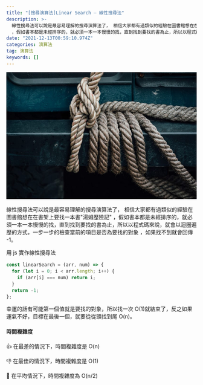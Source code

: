 ```yaml
---
title: "[搜尋演算法]Linear Search — 線性搜尋法"
description: >-
  線性搜尋法可以說是最容易理解的搜尋演算法了， 相信大家都有過類似的經驗在圖書館想在在書架上要找一本書"湯姆歷險記"
  ，假如書本都是未經排序的，就必須一本一本慢慢的找，直到找到要找的書為止，所以以程式碼來說，就會以迴圈遍歷的方式，一步一步的檢查當前的項目是否為要找的對象…
date: "2021-12-13T00:59:10.974Z"
categories: 演算法
tag: 演算法
keywords: []
---
```


![](/img/1__oLkpjex8rReCEkDFddCuZQ.jpeg)

線性搜尋法可以說是最容易理解的搜尋演算法了， 相信大家都有過類似的經驗在圖書館想在在書架上要找一本書"湯姆歷險記" ，假如書本都是未經排序的，就必須一本一本慢慢的找，直到找到要找的書為止，所以以程式碼來說，就會以迴圈遍歷的方式，一步一步的檢查當前的項目是否為要找的對象 ，如果找不到就會回傳 -1。

用 js 實作線性搜尋法

```javascript
const linearSearch = (arr, num) => {
  for (let i = 0; i < arr.length; i++) {
    if (arr[i] === num) return i;
  }
  return -1;
};
```

幸運的話有可能第一個值就是要找的對象，所以找一次 O(1)就結束了，反之如果運氣不好，目標在最後一個，就要從從頭找到尾 O(n)。

#### 時間複雜度

👍 在最差的情況下，時間複雜度是 O(n)

👎 在最佳的情況下，時間複雜度是 O(1)

🤚 在平均情況下，時間複雜度為 O(n/2)
